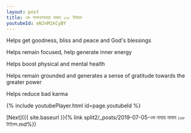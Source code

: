 ```yaml
---
layout: post
title: ওম পাপানাশানায়া নামায ১০৮ টাইমস
youtubeId: eNJnM1kCyBY
---
```

 
 
Helps get goodness, bliss and peace and God's blessings
 
Helps remain focused, help generate inner energy 
 
Helps boost physical and mental health 
 
Helps remain grounded and generates a sense of gratitude towards the greater power 
 
Helps reduce bad karma
 
 
 
 


{% include youtubePlayer.html id=page.youtubeId %}
 
[Next]({{ site.baseurl }}{% link  split2/_posts/2019-07-05-ওম নাযায় নামায ১০৮ টাইমস.md%})
 
